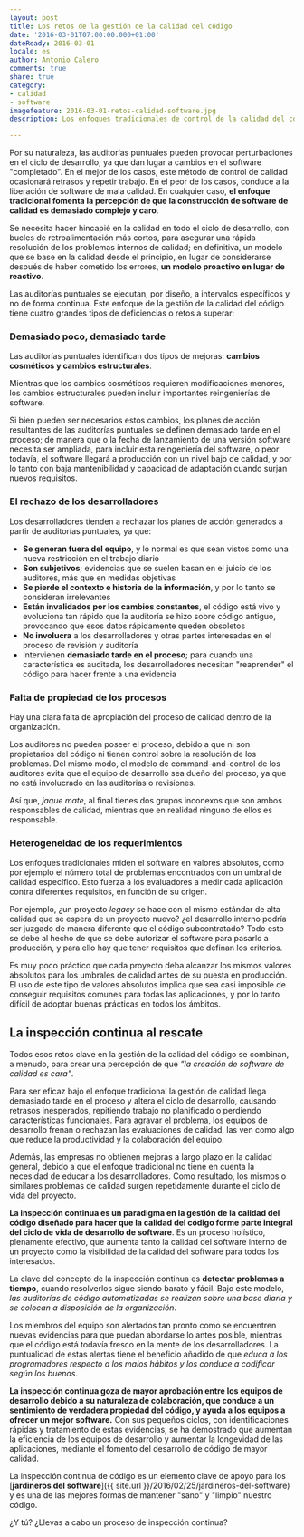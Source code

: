 ```yaml
--- 
layout: post 
title: Los retos de la gestión de la calidad del código
date: '2016-03-01T07:00:00.000+01:00' 
dateReady: 2016-03-01
locale: es
author: Antonio Calero 
comments: true
share: true
category: 
- calidad 
- software 
imagefeature: 2016-03-01-retos-calidad-software.jpg
description: Los enfoques tradicionales de control de la calidad del código implican auditorías puntuales, que al final son auditorías periódicas del código fuente. Estas auditorías se realizan generalmente por auditores externos durante la "última recta" del proceso de desarrollo, durante o después de las pruebas funcionales. 

---
```


Por su naturaleza, las auditorías puntuales pueden provocar perturbaciones en el ciclo de desarrollo, ya que dan lugar a cambios en el software "completado". En el mejor de los casos, este método de control de calidad ocasionará retrasos y repetir trabajo. En el peor de los casos, conduce a la liberación de software de mala calidad. En cualquier caso, __el enfoque tradicional fomenta la percepción de que la construcción de software de calidad es demasiado complejo y caro__. 

Se necesita hacer hincapié en la calidad en todo el ciclo de desarrollo, con bucles de retroalimentación más cortos, para asegurar una rápida resolución de los problemas internos de calidad; en definitiva, un modelo que se base en la calidad desde el principio, en lugar de considerarse después de haber cometido los errores, __un modelo proactivo en lugar de reactivo__. 

Las auditorías puntuales se ejecutan, por diseño, a intervalos específicos y no de forma continua. Este enfoque de la gestión de la calidad del código tiene cuatro grandes tipos de deficiencias o retos a superar:

### Demasiado poco, demasiado tarde

Las auditorías puntuales identifican dos tipos de mejoras: __cambios cosméticos y cambios estructurales__.

Mientras que los cambios cosméticos requieren modificaciones menores, los cambios estructurales pueden incluir importantes reingenierías de software. 

Si bien pueden ser necesarios estos cambios, los planes de acción resultantes de las auditorías puntuales se definen demasiado tarde en el proceso; de manera que o la fecha de lanzamiento de una versión software necesita ser ampliada, para incluir esta reingeniería del software, o peor todavía, el software llegará a producción con un nivel bajo de calidad, y por lo tanto con baja mantenibilidad y capacidad de adaptación cuando surjan nuevos requisitos. 

### El rechazo de los desarrolladores

Los desarrolladores tienden a rechazar los planes de acción generados a partir de auditorías puntuales, ya que: 

* __Se generan fuera del equipo__, y lo normal es que sean vistos como una nueva restricción en el trabajo diario 
* __Son subjetivos__; evidencias que se suelen basan en el juicio de los auditores, más que en medidas objetivas 
* __Se pierde el contexto e historia de la información__, y por lo tanto se consideran irrelevantes 
* __Están invalidados por los cambios constantes__, el código está vivo y evoluciona tan rápido que la auditoría se hizo sobre código antiguo, provocando que esos datos rápidamente queden obsoletos 
* __No involucra__ a los desarrolladores y otras partes interesadas en el proceso de revisión y auditoría 
* Intervienen __demasiado tarde en el proceso__; para cuando una característica es auditada, los desarrolladores necesitan "reaprender" el código para hacer frente a una evidencia

### Falta de propiedad de los procesos

Hay una clara falta de apropiación del proceso de calidad dentro de la organización. 

Los auditores no pueden poseer el proceso, debido a que ni son propietarios del código ni tienen control sobre la resolución de los problemas. Del mismo modo, el modelo de command-and-control de los auditores evita que el equipo de desarrollo sea dueño del proceso, ya que no está involucrado en las auditorias o revisiones. 

Así que, _jaque mate_, al final tienes dos grupos inconexos que son ambos responsables de calidad, mientras que en realidad ninguno de ellos es responsable. 

### Heterogeneidad de los requerimientos

Los enfoques tradicionales miden el software en valores absolutos, como por ejemplo el número total de problemas encontrados con un umbral de calidad específico. Esto fuerza a los evaluadores a medir cada aplicación contra diferentes requisitos, en función de su origen. 

Por ejemplo, ¿un proyecto _legacy_ se hace con el mismo estándar de alta calidad que se espera de un proyecto nuevo? ¿el desarrollo interno podría ser juzgado de manera diferente que el código subcontratado? Todo esto se debe al hecho de que se debe autorizar el software para pasarlo a producción, y para ello hay que tener requisitos que definan los criterios.

Es muy poco práctico que cada proyecto deba alcanzar los mismos valores absolutos para los umbrales de calidad antes de su puesta en producción. El uso de este tipo de valores absolutos implica que sea casi imposible de conseguir requisitos comunes para todas las aplicaciones, y por lo tanto difícil de adoptar buenas prácticas en todos los ámbitos. 

## La inspección continua al rescate

Todos esos retos clave en la gestión de la calidad del código se combinan, a menudo, para crear una percepción de que _"la creación de software de calidad es cara"_. 

Para ser eficaz bajo el enfoque tradicional la gestión de calidad llega demasiado tarde en el proceso y altera el ciclo de desarrollo, causando retrasos inesperados, repitiendo trabajo no planificado o perdiendo características funcionales. Para agravar el problema, los equipos de desarrollo frenan o rechazan las evaluaciones de calidad, las ven como algo que reduce la productividad y la colaboración del equipo. 

Además, las empresas no obtienen mejoras a largo plazo en la calidad general, debido a que el enfoque tradicional no tiene en cuenta la necesidad de educar a los desarrolladores. Como resultado, los mismos o similares problemas de calidad surgen repetidamente durante el ciclo de vida del proyecto. 

__La inspección continua es un paradigma en la gestión de la calidad del código diseñado para hacer que la calidad del código forme parte integral del ciclo de vida de desarrollo de software__. Es un proceso holístico, plenamente efectivo, que aumenta tanto la calidad del software interno de un proyecto como la visibilidad de la calidad del software para todos los interesados. 

La clave del concepto de la inspección continua es __detectar problemas a tiempo__, cuando resolverlos sigue siendo barato y fácil. Bajo este modelo, _las auditorías de código automatizadas se realizan sobre una base diaria y se colocan a disposición de la organización_. 

Los miembros del equipo son alertados tan pronto como se encuentren nuevas evidencias para que puedan abordarse lo antes posible, mientras que el código está todavía fresco en la mente de los desarrolladores. La puntualidad de estas alertas tiene el beneficio añadido de que _educa a los programadores respecto a los malos hábitos y los conduce a codificar según los buenos_. 

__La inspección continua goza de mayor aprobación entre los equipos de desarrollo debido a su naturaleza de colaboración, que conduce a un sentimiento de verdadera propiedad del código, y ayuda a los equipos a ofrecer un mejor software.__ Con sus pequeños ciclos, con identificaciones rápidas y tratamiento de estas evidencias, se ha demostrado que aumentan la eficiencia de los equipos de desarrollo y aumentar la longevidad de las aplicaciones, mediante el fomento del desarrollo de código de mayor calidad.

La inspección continua de código es un elemento clave de apoyo para los [__jardineros del software__]({{ site.url }}/2016/02/25/jardineros-del-software) y es una de las mejores formas de mantener "sano" y "limpio" nuestro código.

¿Y tú? ¿Llevas a cabo un proceso de inspección continua?

